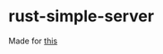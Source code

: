 # rust-simple-server

Made for [this](https://imported-sofa-e34.notion.site/2-Hash-delivery-network-05023f0157af495ab12df85bca0b8d79)
